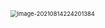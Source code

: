 





<img src="https://tva1.sinaimg.cn/large/008i3skNly1gtgp5ywzsmj60u01gdjv402.jpg" alt="image-20210814224201384" style="zoom:67%;" />